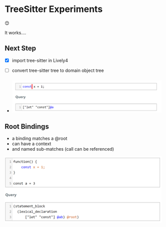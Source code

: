# TreeSitter Experiments


&#128522;

<script>
await lively.loadJavaScriptThroughDOM("treeSitter", lively4url + "/src/external/tree-sitter/tree-sitter.js")


const Parser = window.TreeSitter;
await Parser.init()

const parser = new Parser;


const JavaScript = await Parser.Language.load(lively4url + "/src/external/tree-sitter/tree-sitter-javascript.wasm");


parser.setLanguage(JavaScript);


const sourceCode = 'let x = 1; console.log(x);';
const tree = parser.parse(sourceCode);


"RootNode: " +  tree.rootNode.toString()




</script>

It works....

## Next Step


- [X] import tree-sitter in Lively4
- [ ] convert tree-sitter tree to domain object tree



###

- ![](match-let-const-query.png)


## Root Bindings

- a binding matches a @root
- can have a context
- and named sub-matches (call can be referenced)

![](root-binding-query-example.png)





